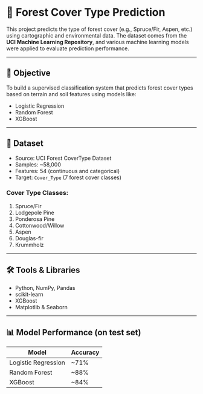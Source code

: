 # 🌲 Forest Cover Type Prediction

This project predicts the type of forest cover (e.g., Spruce/Fir, Aspen, etc.) using cartographic and environmental data. The dataset comes from the **UCI Machine Learning Repository**, and various machine learning models were applied to evaluate prediction performance.

---

## 📌 Objective

To build a supervised classification system that predicts forest cover types based on terrain and soil features using models like:
- Logistic Regression
- Random Forest
- XGBoost


---

## 📁 Dataset

- Source: UCI Forest CoverType Dataset
- Samples: ~58,000
- Features: 54 (continuous and categorical)
- Target: `Cover_Type` (7 forest cover classes)

### Cover Type Classes:
1. Spruce/Fir  
2. Lodgepole Pine  
3. Ponderosa Pine  
4. Cottonwood/Willow  
5. Aspen  
6. Douglas-fir  
7. Krummholz

---

## 🛠️ Tools & Libraries

- Python, NumPy, Pandas
- scikit-learn
- XGBoost
- Matplotlib & Seaborn

---

## 📊 Model Performance (on test set)

| Model               | Accuracy |
|--------------------|----------|
| Logistic Regression| ~71%     |
| Random Forest      | ~88%     |
| XGBoost            | ~84%     |





